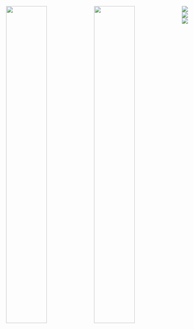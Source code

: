 
  <img align="left" width="47%" src="https://github-readme-stats.vercel.app/api?username=jorgerochaa&show_icons=true&theme=merko">
  <img align="left" width="47%" src="https://github-readme-stats.vercel.app/api/top-langs/?username=jorgerochaa&layout=compact">
 <img align="left" src="https://img.shields.io/badge/html5-%23E34F26.svg?style=for-the-badge&logo=html5&logoColor=white">
 <img align="left" src="https://img.shields.io/badge/css3-%231572B6.svg?style=for-the-badge&logo=css3&logoColor=white">
 <img align="left" src="https://img.shields.io/badge/javascript-%23323330.svg?style=for-the-badge&logo=javascript&logoColor=%23F7DF1E">
